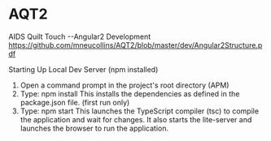 # AQT2
AIDS Quilt Touch --Angular2 Development
https://github.com/mneucollins/AQT2/blob/master/dev/Angular2Structure.pdf

Starting Up Local Dev Server (npm installed)
1. Open a command prompt in the project's root directory (APM)
2. Type: npm install This installs the dependencies as defined in the package.json file. (first run only)
3. Type: npm start This launches the TypeScript compiler (tsc) to compile the application and wait for changes. It also starts the lite-server and launches the browser to run the application.
